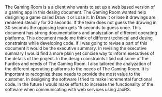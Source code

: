 The Gaming Room is a a client who wants to set up a web based version of a gaming app in this desing document.
The Gaming Room wanted help designing a game called Draw it or Lose it.
In Draw it or lose it drawings are rendered steadily for 30 seconds.
If the team does not guess the drawing in 30 seconds the opposing team gets 15 seconds to guess once.
This document has strong documentations and analyzation of different operating platforms.
This document made me think of different technical and desing constraints while developing code.
If I was going to revise a part of this document it would be the executive summary.
In revising the executive summary I would find a more plain yet concise way to inform executives of the details of the project.
In the design constraints I laid out some of the hurdles and needs of The Gaming Room.
I also tailored the analyzation of the different operating platforms to the needs of The Gaming Room.
It is important to recognize these needs to provide the most value to the customer.
In designing the software I tried to make incremental functional code.
In the future I would make efforts to increase the functionality of the software when communicating with web services using JaxRS.
